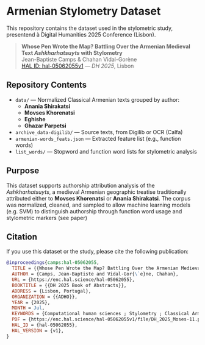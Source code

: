 # Armenian Stylometry Dataset

This repository contains the dataset used in the stylometric study, presentend à Digital Humanities 2025 Conference (Lisbon).

> **Whose Pen Wrote the Map? Battling Over the Armenian Medieval Text *Ashkharhatsuyts* with Stylometry**  
> Jean-Baptiste Camps & Chahan Vidal-Gorène  
> [HAL ID: hal-05062055v1](https://enc.hal.science/hal-05062055) — *DH 2025*, Lisbon


## Repository Contents

- `data/` — Normalized Classical Armenian texts grouped by author:
  - **Anania Shirakatsi**
  - **Movses Khorenatsi**
  - **Eghishe**
  - **Ghazar Parpetsi**
- `archive_data-digilib/` — Source texts, from Digilib or OCR (Calfa)
- `armenian-words_feats.json` — Extracted feature list (e.g., function words)
- `list_words/` — Stopword and function word lists for stylometric analysis

## Purpose

This dataset supports authorship attribution analysis of the *Ashkharhatsuyts*, a medieval Armenian geographic treatise traditionally attributed either to **Movses Khorenatsi** or **Anania Shirakatsi**.
The corpus was normalized, cleaned, and sampled to allow machine learning models (e.g. SVM) to distinguish authorship through function word usage and stylometric markers (see paper)

## Citation

If you use this dataset or the study, please cite the following publication:

```bibtex
@inproceedings{camps:hal-05062055,
  TITLE = {{Whose Pen Wrote the Map? Battling Over the Armenian Medieval Text Ashkharhatsuyts with Stylometry}},
  AUTHOR = {Camps, Jean-Baptiste and Vidal-Gor{\`e}ne, Chahan},
  URL = {https://enc.hal.science/hal-05062055},
  BOOKTITLE = {{DH 2025 Book of Abstracts}},
  ADDRESS = {Lisbon, Portugal},
  ORGANIZATION = {{ADHO}},
  YEAR = {2025},
  MONTH = Jul,
  KEYWORDS = {Computational human sciences ; Stylometry ; Classical Armenian ; Authorship Attribution},
  PDF = {https://enc.hal.science/hal-05062055v1/file/DH_2025_Moses-11.pdf},
  HAL_ID = {hal-05062055},
  HAL_VERSION = {v1},
}
